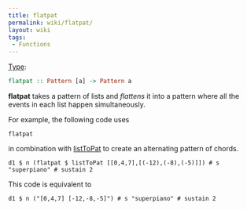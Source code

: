 ```yaml
---
title: flatpat
permalink: wiki/flatpat/
layout: wiki
tags:
 - Functions
---
```


[Type](/wiki/Type_signature "wikilink"):

``` haskell
flatpat :: Pattern [a] -> Pattern a
```

**flatpat** takes a pattern of lists and *flattens* it into a pattern
where all the events in each list happen simultaneously.

For example, the following code uses

    flatpat

in combination with [listToPat](listToPat "wikilink") to create an
alternating pattern of chords.

    d1 $ n (flatpat $ listToPat [[0,4,7],[(-12),(-8),(-5)]]) # s "superpiano" # sustain 2

This code is equivalent to

    d1 $ n ("[0,4,7] [-12,-8,-5]") # s "superpiano" # sustain 2
